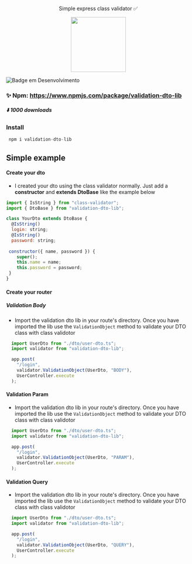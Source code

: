 
<p align="center" >
Simple express class validator ✅
</p>


<p align="center" >
   <img width= 150 src='https://user-images.githubusercontent.com/69175890/224386459-5e92437b-7237-402a-b42a-daee913e178b.png'/>
   
   ![Badge em Desenvolvimento](http://img.shields.io/static/v1?label=STATUS&message=EM%20DESENVOLVIMENTO&color=GREEN&style=for-the-badge)

</p>

### :sparkles: Npm: https://www.npmjs.com/package/validation-dto-lib
##### :arrow_down: 1000 downloads 

### Install 
```js
 npm i validation-dto-lib
```


 ## Simple example

#### Create your dto

- I created your dto using the class validator normally. Just add a **constructor** and **extends DtoBase** like the example below
```js
import { IsString } from "class-validator";
import { DtoBase } from "validation-dto-lib";

class YourDto extends DtoBase {
  @IsString()
  login: string;
  @IsString()
  password: string;
  
 constructor({ name, password }) {
    super();
    this.name = name;
    this.password = password;
 }
}
```

#### Create your router

##### Validation Body

- Import the validation dto lib in your route's directory.
Once you have imported the lib use the ``ValidationObject`` method to validate your DTO class with class validotor

```js
  import UserDto from "./dto/user-dto.ts";
  import validator from "validation-dto-lib";

  app.post(
    "/login",
    validator.ValidationObject(UserDto, "BODY"),
    UserController.execute
  );
```  

#### Validation Param

- Import the validation dto lib in your route's directory.
Once you have imported the lib use the ``ValidationObject`` method to validate your DTO class with class validotor

```js
  import UserDto from "./dto/user-dto.ts";
  import validator from "validation-dto-lib";

  app.post(
    "/login",
    validator.ValidationObject(UserDto, "PARAM"),
    UserController.execute
  );
```  

#### Validation Query

- Import the validation dto lib in your route's directory.
Once you have imported the lib use the ``ValidationObject`` method to validate your DTO class with class validotor

```js
  import UserDto from "./dto/user-dto.ts";
  import validator from "validation-dto-lib";

  app.post(
    "/login",
    validator.ValidationObject(UserDto, "QUERY"),
    UserController.execute
  );
```  


